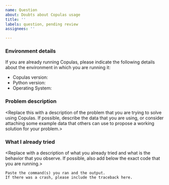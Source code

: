 ```yaml
---
name: Question
about: Doubts about Copulas usage
title: ''
labels: question, pending review
assignees: ''

---
```


### Environment details

If you are already running Copulas, please indicate the following details about the environment in
which you are running it:

* Copulas version:
* Python version:
* Operating System:

### Problem description

<Replace this with a description of the problem that you are trying to solve using Copulas. If
possible, describe the data that you are using, or consider attaching some example data
that others can use to propose a working solution for your problem.>

### What I already tried

<Replace with a description of what you already tried and what is the behavior that you observe.
If possible, also add below the exact code that you are running.>

```
Paste the command(s) you ran and the output.
If there was a crash, please include the traceback here.
```
